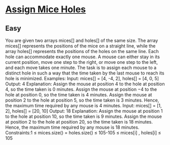 # [Assign Mice Holes](https://www.geeksforgeeks.org/problems/assign-mice-holes3053/1)
## Easy
You are given two arrays mices[] and holes[] of the same size. The array mices[] represents the positions of the mice on a straight line, while the array holes[] represents the positions of the holes on the same line. Each hole can accommodate exactly one mouse. A mouse can either stay in its current position, move one step to the right, or move one step to the left, and each move takes one minute. The task is to assign each mouse to a distinct hole in such a way that the time taken by the last mouse to reach its hole is minimized.
Examples:
Input: mices[] = [4, -4, 2], holes[] = [4, 0, 5] Output: 4
Explanation: Assign the mouse at position 4 to the hole at position 4, so the time taken is 0 minutes. Assign the mouse at position −4 to the hole at position 0, so the time taken is 4 minutes. Assign the mouse at position 2 to the hole at position 5, so the time taken is 3 minutes. Hence, the maximum time required by any mouse is 4 minutes.
Input: mices[] = [1, 2], holes[] = [20, 10] Output: 18 Explanation: Assign the mouse at position 1 to the hole at position 10, so the time taken is 9 minutes. Assign the mouse at position 2 to the hole at position 20, so the time taken is 18 minutes. Hence, the maximum time required by any mouse is 18 minutes.
Constraints:1 ≤ mices.size() = holes.size() ≤ 105-105 ≤ mices[i] , holes[i] ≤ 105
